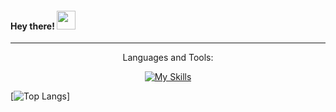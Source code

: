 <h4> Hey there! <img src="https://raw.githubusercontent.com/verma-anushka/verma-anushka/master/gifs/wave.gif" width="30px"></h4>

---
 
<p align="center">Languages and Tools:</p>

<p align="center">

<div align="center">

[![My Skills](https://skillicons.dev/icons?i=php,py,nodejs,js,ts,java,go,html,css,postman,docker,mongodb,mysql,elasticsearch,git)](https://skillicons.dev)


</div>
</p>

[![Top Langs]([https://github-readm-stats-kaiquebondezans-projects.vercel.app/api/top-langs/?username=kaiquebondezan&count_private=true&theme=gotham])]
